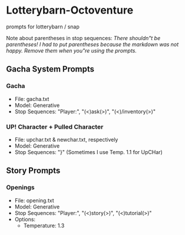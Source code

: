 # Lotterybarn-Octoventure
prompts for lotterybarn / snap

Note about parentheses in stop sequences: *There shouldn"t be parentheses! I had to put parentheses because the markdown was not happy. Remove them when you"re using the prompts.*

## Gacha System Prompts
### Gacha
* File: gacha.txt
* Model: Generative
* Stop Sequences: "Player:", "(<)ask(>)", "(<)/inventory(>)"

### UP! Character + Pulled Character
* File: upchar.txt & newchar.txt, respectively
* Model: Generative
* Stop Sequences: "}"
(Sometimes I use Temp. 1.1 for UpCHar)

## Story Prompts
### Openings
* File: opening.txt
* Model: Generative
* Stop Sequences: "Player:", "(<)story(>)", "(<)tutorial(>)"
* Options:
  * Temperature: 1.3
